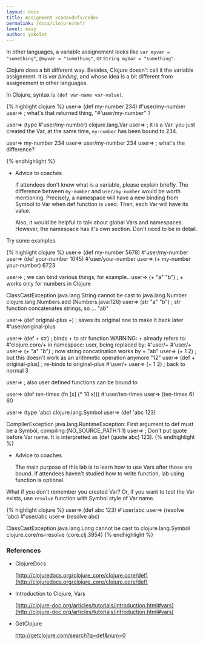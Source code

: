 ```yaml
---
layout: docs
title: Assignment <code>def</code>
permalink: /docs/clojure/def/
level: easy
author: yokolet
---
```


In other languages, a variable assignement looks like `var myvar = "something"`, `@myvar = "something"`, or `String myVar = "something"`.

Clojure does a bit different way. Besides, Clojure doesn't call it the variable assignment. It is *var binding*, and whose idea is a bit different from assignement in other languages.

In Clojure, syntax is `(def var-name var-value)`.

{% highlight clojure %}
user=> (def my-number 234)
#'user/my-number
user=> ; what's that returned thing, "#'user/my-number" ?

user=> (type #'user/my-number)
clojure.lang.Var
user=> ; it is a Var. you just created the Var, at the same time, `my-number` has been bound to 234.

user=> my-number
234
user=> user/my-number
234
user=> ; what's the difference?

{% endhighlight %}

- Advice to coaches

    If attendees don't know what is a variable, please explain briefly.
    The difference between `my-number` and `user/my-number` would be worth mentioning.
    Precisely, a namespace will have a new binding from Symbol to Var
    when def function is used.
    Then, each Var will have its value.


    Also, it would be helpful to talk about global Vars and namespaces.
    However, the namespace has it's own section. Don't need to be in detail.

Try some examples.

{% highlight clojure %}
user=> (def my-number 5678)
#'user/my-number
user=> (def your-number 1045)
#'user/your-number
user=> (+ my-number your-number)
6723

user=> ; we can bind various things, for example..
user=> (+ "a" "b") ; + works only for numbers in Clojure

ClassCastException java.lang.String cannot be cast to java.lang.Number  clojure.lang.Numbers.add (Numbers.java:126)
user=> (str "a" "b") ; str function concatenates strings, so ...
"ab"

user=> (def original-plus +) ; saves its original one to make it back later
#'user/original-plus

user=> (def + str) ; binds + to str function
WARNING: + already refers to: #'clojure.core/+ in namespace: user, being replaced by: #'user/+
#'user/+
user=> (+ "a" "b") ; now string concatination works by +
"ab"
user=> (+ 1 2) ; but this doesn't work as an arithmetic operation anymore
"12"
user=> (def + original-plus) ; re-binds to original-plus
#'user/+
user=> (+ 1 2) ; back to normal
3

user=> ; also user defined functions can be bound to

user=> (def ten-times (fn [x] (* 10 x)))
#'user/ten-times
user=> (ten-times 6)
60

user=> (type 'abc)
clojure.lang.Symbol
user=> (def 'abc 123)

CompilerException java.lang.RuntimeException: First argument to def must be a Symbol, compiling:(NO_SOURCE_PATH:1:1)
user=> ; Don't put quote before Var name. It is interpretted as (def (quote abc) 123).
{% endhighlight %}

- Advice to coaches

    The main purpose of this lab is to learn how to use Vars after those are bound.
    If attendees haven't studied how to write function, lab using function is optional.


What if you don't remember you created Var? Or, if you want to test the Var exists, use `resolve` function with Symbol style of Var name.

{% highlight clojure %}
user=> (def abc 123)
#'user/abc
user=> (resolve 'abc)
#'user/abc
user=> (resolve abc)

ClassCastException java.lang.Long cannot be cast to clojure.lang.Symbol  clojure.core/ns-resolve (core.clj:3954)
{% endhighlight %}


### References

- ClojureDocs

    [http://clojuredocs.org/clojure_core/clojure.core/def](http://clojuredocs.org/clojure_core/clojure.core/def)

- Introduction to Clojure, Vars

    [http://clojure-doc.org/articles/tutorials/introduction.html#vars](http://clojure-doc.org/articles/tutorials/introduction.html#vars)

- GetClojure

    <a href="http://getclojure.com/search?q=def&num=0" target="_blank">http://getclojure.com/search?q=def&num=0</a>